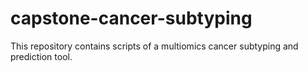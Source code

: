 # capstone-cancer-subtyping
This repository contains scripts of a multiomics cancer subtyping and prediction tool.
